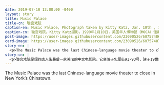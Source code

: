 ```yaml
---
date: 2019-07-10 12:00:00 -0400
layout: story
title: Music Palace
title-cn: 璇宫戏院
caption-en: Music Palace, Photograph taken by Kitty Katz, Jan. 10th , 1990, Museum of Chinese in America (MOCA) Collection
caption-cn: 璇宫戏院，Kitty Katz摄影，1990年1月10日，美国华人博物馆（MOCA）馆藏
post-image: https://user-images.githubusercontent.com/23090526/60757486-6869e200-9fd9-11e9-8e04-57e40a74f529.jpg
card-image: https://user-images.githubusercontent.com/23090526/60757487-69027880-9fd9-11e9-9cf4-33bffe3bc8d5.jpg
story-en: |
  <p>The Music Palace was the last Chinese-language movie theater to close in New York’s Chinatown. The building at 91-93 Bowery was constructed in the late 1890s and altered for use as theater in 1914 when it opened as Universal Photoplay. At some point it was renamed to World Theater and then to Music Palace in the early 1970’s when it began showing Chinese movies. The theater was managed by Golden Films International, which was a subsidiary of the legendary Hong Kong movie studio Shaw Brothers Ltd. The theater was the last of the Chinatown cinemas to close; surviving until 2000.</p>
story-cn: |
  <p>璇宫戏院是纽约唐人街最后一家关闭的中文电影院。它坐落于包厘街91-93号，建于19世纪90年代末，1914年改造成戏院，叫做Universal Photoplay。后来，它被重新命名为世界剧院（World Theater），然后在20世纪70年代初，当它开始放映中国电影时，又改名为璇宫戏院（The Music Palace）。该剧院由香港传奇电影公司邵氏兄弟有限公司（Shaw Brothers Ltd）的子公司金影国际（Golden Films International）管理。这家剧院一直幸存到2000年，成为最后一家关门的唐人街电影院。</p>
---
```

The Music Palace was the last Chinese-language movie theater to close in New York’s Chinatown.

